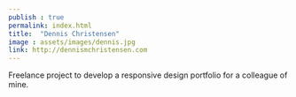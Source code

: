 ```yaml
---
publish : true
permalink: index.html
title:  "Dennis Christensen"
image : assets/images/dennis.jpg
link: http://dennismchristensen.com
---
```


Freelance project to develop a responsive design portfolio for a colleague of mine.

